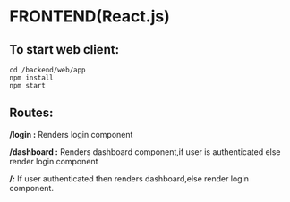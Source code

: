 # FRONTEND(React.js)
## To start web client:
```
cd /backend/web/app
npm install
npm start
```

## Routes:
**/login :** Renders login component

**/dashboard :** Renders dashboard component,if user is authenticated
else render login component

**/:** If user authenticated then renders dashboard,else render login component.